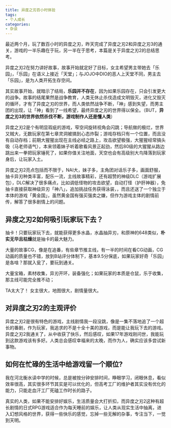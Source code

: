 ```yaml
---
title: 异度之刃百小时体验
tags:
- 个人成长
categories:
- 杂谈
---
```




最近两个月，玩了数百小时的异度之刃，昨天完成了异度之刃2和异度之刃3的通关，游戏的一半乐趣在于玩，另一半在于思考，本篇是关于异度之刃2的总结思考。

异度之刃2在努力讲好故事，故事开始就定好了目标，女主希望男主带她去「乐园」，「乐园」在语义上接近「天堂」；与JOJO中DIO的恶人上天堂不同，男主去「乐园」，是为人类开拓生存空间。

其实故事开始，就暗示了结局，**乐园并不存在**，因为如果乐园存在，只会引发更大的战争。故事的结尾果然是战争教育，人类无休止杀伐造成文明毁灭，进化又毁灭的循环，才有了异度之刃的世界，而人类依然战争不断，「神」感到失望，而男主团的出现，让「神」看到了一线希望，最终异度之刃的世界得以保全。（BUT，**异度之刃3的世界依然杀伐不断，游戏制作人还是懂人类**）

异度之刃2是个有明显瑕疵的游戏，窄空间旋转视角会闪跳；导航做的极烂，世界又贼大，无数玩家在第七章灵洞被搞到心态炸裂；游戏存档只有一个位置，而且没有自动存档；前期大猩猩出现在主线必经之路上，攻击欲望极强，大猩猩经常搞头吸（马老师语气），本来领着妹子听着歌看风景正起劲，然后80级的大猩猩从路边跳出来一拳把玩家锤死了，如果你值关注地面，天空也会有高级别大鸟降落到玩家身后，让玩家入土。

异度之刃2亮点包括而不限于，NAI大，妹子多，主角团对话乐子多，画面舒服，抽卡异刃种类丰富，配乐一流，主线故事精彩，还有超赞的神级DLC（游戏扩展包），DLC解决了很多痛点，比如调低怪物的攻击欲望，自动打怪（护肝神器），免抽卡直接获取神级异刃「神八」，追加挑战任务获得泳装，，而且还送了一个独立于本体的游戏「黄金国」，虽然黄金国有强买强卖之嫌，但作为游戏主体的剧情前传，解答了很多剧情上的问题。

## 异度之刃2如何吸引玩家玩下去？

抽卡！只要玩家玩下去，就能获得更多水晶，水晶抽异刃，和原神的648类似，**朴实无华且枯燥**就是抽卡的最大魅力。

大量的故事CG，像是在追番，有些章节推主线，有一半的时间在看CG动画，CG动画的质量也不错，放到B站评分体制下，基本9.5分保底，如果玩家好奇「乐园」是各啥？那就入瓮了，要玩到通关。

大量宝箱，素材收集，异刃开环，装备强化；如果玩家的本质是仓鼠，乐于收集，那主线可能完全推不动；

TA太大了！ 女主很大，地图很大，剧情量很大。

## 对异度之刃2的主观评价

异度之刃2是很有特色的游戏，主线剧情我一段没跳，像是一集不落地追了一个超长的番剧，作为玩家，我追求的不是十全十美的游戏，而是能让我玩下去的游戏。异度之刃2我通关了，从中收获了快乐，然后感叹，如果17年游戏刚问世，我能玩到这款游戏该有多好。人类总会感叹幸福来的太晚，而作为人，确实应该多尝试新事物。

## 如何在忙碌的生活中给游戏留一个顺位?

我在河北衡水读中学的时候，总是被按分钟安排时间，睁眼学习，闭眼休息，看似效率很高，其实很多环节其实是可以优化的，但高考工厂的维护者其实没有优化的能力，只能走血汗工厂死磕工作时长的路子。

真实的人类，如果不能安排好娱乐，生活质量会大打折扣，而异度之刃2这种有超长剧情的日式RPG游戏适合作为每天睡前的娱乐，让人类从现实生活中抽离，进入幻想风格的世界，获得一些快乐的感觉，忘掉一些无解的杂事，专注当下，一觉到天明。





